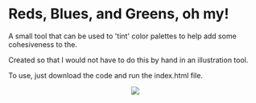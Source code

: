 # Reds, Blues, and Greens, oh my!

A small tool that can be used to 'tint' color palettes to help add some cohesiveness to the.

Created so that I would not have to do this by hand in an illustration tool.

To use, just download the code and run the index.html file.


<p align="center"><img src="https://github.com/erdavids/Vinculum-Grid/blob/master/Examples/Detail.png"></p>